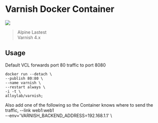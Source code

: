 # Varnish Docker Container

[![](https://badge.imagelayers.io/alloylab/varnish:latest.svg)](https://imagelayers.io/?images=alloylab/varnish:latest)

> Alpine Lastest  
> Varnish 4.x

## Usage

Default VCL forwards port 80 traffic to port 8080

```
docker run --detach \
--publish 80:80 \
--name varnish \
--restart always \
-i -t \
alloylab/varnish;
```

Also add one of the following so the Container knows where to send the traffic,
--link web1:web1 \
--env='VARNISH_BACKEND_ADDRESS=192.168.1.1' \
